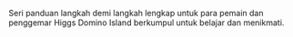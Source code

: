 Seri panduan langkah demi langkah lengkap untuk para pemain dan penggemar Higgs Domino Island berkumpul untuk belajar dan menikmati.
